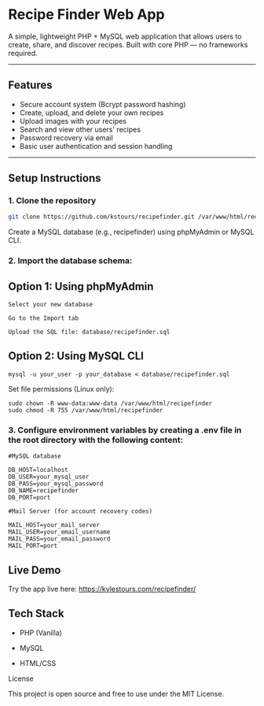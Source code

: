 # Recipe Finder Web App

A simple, lightweight PHP + MySQL web application that allows users to create, share, and discover recipes. Built with core PHP — no frameworks required.

---

## Features

- Secure account system (Bcrypt password hashing)  
- Create, upload, and delete your own recipes  
- Upload images with your recipes  
- Search and view other users' recipes  
- Password recovery via email
- Basic user authentication and session handling  

---

## Setup Instructions
### 1. Clone the repository

```bash
git clone https://github.com/kstours/recipefinder.git /var/www/html/recipefinder
```

Create a MySQL database (e.g., recipefinder) using phpMyAdmin or MySQL CLI.

### 2. Import the database schema:

## Option 1: Using phpMyAdmin

    Select your new database

    Go to the Import tab

    Upload the SQL file: database/recipefinder.sql

## Option 2: Using MySQL CLI

```mysql -u your_user -p your_database < database/recipefinder.sql```

Set file permissions (Linux only):
```
sudo chown -R www-data:www-data /var/www/html/recipefinder
sudo chmod -R 755 /var/www/html/recipefinder
```

### 3. Configure environment variables by creating a .env file in the root directory with the following content:
```
#MySQL database

DB_HOST=localhost
DB_USER=your_mysql_user
DB_PASS=your_mysql_password
DB_NAME=recipefinder
DB_PORT=port

#Mail Server (for account recovery codes)

MAIL_HOST=your_mail_server
MAIL_USER=your_email_username
MAIL_PASS=your_email_password
MAIL_PORT=port
```
## Live Demo

Try the app live here: https://kylestours.com/recipefinder/


## Tech Stack

  -  PHP (Vanilla)

  -  MySQL

  -  HTML/CSS

License

This project is open source and free to use under the MIT License.
